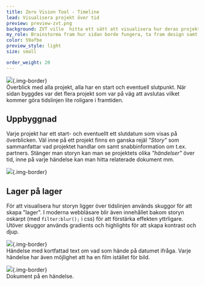 ```yaml
---
title: Zero Vision Tool - Timeline
lead: Visualisera projekt över tid
preview: preview-zvt.png
background: ZVT ville  hitta ett sätt att visualisera hur deras projekt lever och utvecklas över tid.
my_role: Brainstorma fram hur sidan borde fungera, ta fram design samt prototyp.
color: 59afbe
preview_style: light
size: small

order_weight: 20
---
```


![](timeline-overview.jpg){.img-border}  
Överblick med alla projekt, alla har en start och eventuell slutpunkt. När sidan byggdes var det flera projekt som var på väg att avslutas vilket kommer göra tidslinjen lite roligare i framtiden.

## Uppbyggnad
Varje projekt har ett start- och eventuellt ett slutdatum som visas på överblicken. Väl inne på ett projekt finns en ganska rejäl _"Story"_ som sammanfattar vad projektet handlar om samt snabbinformation om t.ex. partners. Stänger man storyn kan man se projektets olika _"händelser"_ över tid, inne på varje händelse kan man hitta relaterade dokument mm.

![](timeline-story.jpg){.img-border}

## Lager på lager
För att visualisera hur storyn ligger över tidslinjen används skuggor för att skapa "lager". I moderna webbläsare blir även innehållet bakom storyn oskarpt (med `filter:blur();` i css) för att förstärka effekten yttrligare. Utöver skuggor används gradients och highlights för att skapa kontrast och djup.

![](timeline-item.jpg){.img-border}  
Händelse med kortfattad text om vad som hände på datumet ifråga. Varje händelse har även möjlighet att ha en film istället för bild.

![](timeline-docs.jpg){.img-border}  
Dokument på en händelse.